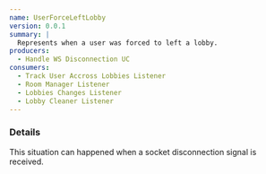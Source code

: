```yaml
---
name: UserForceLeftLobby
version: 0.0.1
summary: |
  Represents when a user was forced to left a lobby.
producers:
  - Handle WS Disconnection UC
consumers:
  - Track User Accross Lobbies Listener
  - Room Manager Listener
  - Lobbies Changes Listener
  - Lobby Cleaner Listener
---
```


### Details

This situation can happened when a socket disconnection signal is received.

<NodeGraph title="Consumer / Producer Diagram" />
